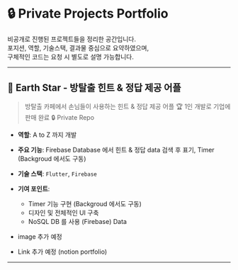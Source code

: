 # 🔒 Private Projects Portfolio

비공개로 진행된 프로젝트들을 정리한 공간입니다.  
포지션, 역할, 기술스택, 결과물 중심으로 요약하였으며,  
구체적인 코드는 요청 시 별도로 설명 가능합니다.

---

## 📱 Earth Star - 방탈출 힌트 & 정답 제공 어플

> 방탈출 카페에서 손님들이 사용하는 힌트 & 정답 제공 어플
> 🏆 1인 개발로 기업에 판매 완료
> 🔒 Private Repo

- **역할**: A to Z 까지 개발
- **주요 기능**: Firebase Database 에서 힌트 & 정답 data 검색 후 표기, Timer (Backgroud 에서도 구동)
- **기술 스택**: `Flutter`, `Firebase`
- **기여 포인트**:
  - Timer 기능 구현 (Backgroud 에서도 구동)
  - 디자인 및 전체적인 UI 구축
  - NoSQL DB 를 사용 (Firebase) Data 

- image 추가 예정
- Link 추가 예정 (notion portfolio)

---
